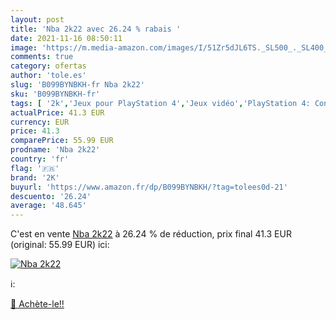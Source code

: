 ```yaml
---
layout: post
title: 'Nba 2k22 avec 26.24 % rabais '
date: 2021-11-16 08:50:11
image: 'https://m.media-amazon.com/images/I/51Zr5dJL6TS._SL500_._SL400_.jpg'
comments: true
category: ofertas
author: 'tole.es'
slug: 'B099BYNBKH-fr Nba 2k22'
sku: 'B099BYNBKH-fr'
tags: [ '2k','Jeux pour PlayStation 4','Jeux vidéo','PlayStation 4: Consoles, jeux et accessoires', ]
actualPrice: 41.3 EUR
currency: EUR
price: 41.3
comparePrice: 55.99 EUR
prodname: 'Nba 2k22'
country: 'fr'
flag: '🇫🇷'
brand: '2K'
buyurl: 'https://www.amazon.fr/dp/B099BYNBKH/?tag=tolees0d-21'
descuento: '26.24'
average: '48.645'
---
```


C'est en vente [Nba 2k22](https://www.amazon.fr/dp/B099BYNBKH/?tag=tolees0d-21)  à  26.24 % de réduction, prix final  41.3 EUR (original: 55.99 EUR) ici:

[![Nba 2k22](https://m.media-amazon.com/images/I/51Zr5dJL6TS._SL500_._SL400_.jpg)](https://www.amazon.fr/dp/B099BYNBKH/?tag=tolees0d-21)

ℹ️:


[🛒 Achète-le!!](https://www.amazon.fr/dp/B099BYNBKH/?tag=tolees0d-21)
